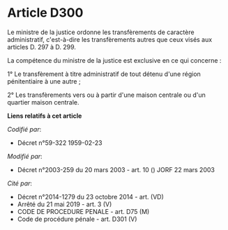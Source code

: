 # Article D300

Le ministre de la justice ordonne les transfèrements de caractère administratif, c'est-à-dire les transfèrements autres que
ceux visés aux articles D. 297 à D. 299. 

La compétence du ministre de la justice est exclusive en ce qui concerne : 

1° Le transfèrement à titre administratif de tout détenu d'une région pénitentiaire à une autre ; 

2° Les transfèrements vers ou à partir d'une maison centrale ou d'un quartier maison centrale.

**Liens relatifs à cet article**

_Codifié par_:

  - Décret n°59-322 1959-02-23

_Modifié par_:

  - Décret n°2003-259 du 20 mars 2003 - art. 10 () JORF 22 mars 2003

_Cité par_:

  - Décret n°2014-1279 du 23 octobre 2014 - art. (VD)
  - Arrêté du 21 mai 2019 - art. 3 (V)
  - CODE DE PROCEDURE PENALE - art. D75 (M)
  - Code de procédure pénale - art. D301 (V)
